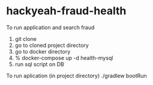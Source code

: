 # hackyeah-fraud-health

To run application and search fraud

1. git clone 
2. go to cloned project directory
3. go to docker directory
4. % docker-compose up -d health-mysql
5. run sql script on DB

To run aplication (in project directory)
./gradlew bootRun

